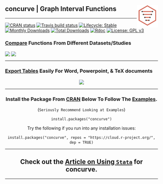 
## concurve | Graph Interval Functions </strong> <img src="man/figures/logo.svg" align="right" width="70"/>

-----

<!-- badges: start -->

[![CRAN
status](https://www.r-pkg.org/badges/version/concurve)](https://CRAN.R-project.org/package=concurve)
[![Travis build
status](https://travis-ci.com/zadrafi/concurve.svg?branch=master)](https://travis-ci.com/zadrafi/concurve)
[![Lifecycle:
Stable](https://img.shields.io/badge/lifecycle-stable-brightgreen.svg)](https://www.tidyverse.org/lifecycle/#stable)
[![Monthly
Downloads](https://cranlogs.r-pkg.org/badges/concurve)](https://cran.r-project.org/package=concurve)
[![Total
Downloads](https://cranlogs.r-pkg.org/badges/grand-total/concurve)](https://cran.r-project.org/package=concurve)
[![Rdoc](http://www.rdocumentation.org/badges/version/concurve)](http://www.rdocumentation.org/packages/concurve)
[![License: GPL
v3](https://img.shields.io/badge/License-GPL%20v3-blue.svg)](https://www.gnu.org/licenses/gpl-3.0)
<!-- badges: end -->

### [Compare](https://data.lesslikely.com/concurve/reference/curve_compare.html) Functions From Different Datasets/Studies

<img src = "https://res.cloudinary.com/less-likely/image/upload/v1574598684/Site/cfunctions.png" align="center" width ="400">
<img src = "https://res.cloudinary.com/less-likely/image/upload/v1574598684/Site/lfunctions.png" align="center" width ="400">

-----

### [Export Tables](https://data.lesslikely.com/concurve/reference/curve_table.html) Easily For Word, Powerpoint, & TeX documents

<center>

<img src = "https://res.cloudinary.com/less-likely/image/upload/v1574628079/Site/tables.png" align="center" width="375">

-----

### Install the Package From [CRAN](https://cran.r-project.org/package=concurve) Below To Follow The [Examples](https://data.lesslikely.com/concurve/articles/index.html).

(`Seriously Recommend Looking at Examples`)

    install.packages("concurve")

Try the following if you run into any installation issues:

    install.packages("concurve", repos = "https://cloud.r-project.org/", dep = TRUE)

-----

## Check out the [Article on Using `Stata`](https://data.lesslikely.com/concurve/articles/stata.html) for concurve.

-----
